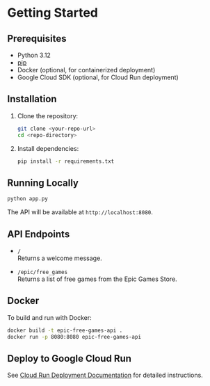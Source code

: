 # Getting Started

## Prerequisites

- Python 3.12
- [pip](https://pip.pypa.io/en/stable/)
- Docker (optional, for containerized deployment)
- Google Cloud SDK (optional, for Cloud Run deployment)

## Installation

1. Clone the repository:

   ```sh
   git clone <your-repo-url>
   cd <repo-directory>
   ```

2. Install dependencies:

   ```sh
   pip install -r requirements.txt
   ```

## Running Locally

```sh
python app.py
```

The API will be available at `http://localhost:8080`.

## API Endpoints

- `/`  
  Returns a welcome message.

- `/epic/free_games`  
  Returns a list of free games from the Epic Games Store.

## Docker

To build and run with Docker:

```sh
docker build -t epic-free-games-api .
docker run -p 8080:8080 epic-free-games-api
```

## Deploy to Google Cloud Run

See [Cloud Run Deployment Documentation](docs/Cloud_Run_Deployment.md) for detailed instructions.
